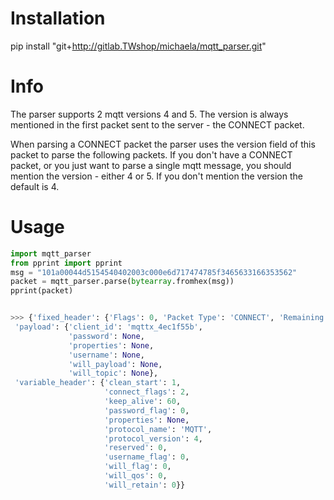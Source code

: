 # Installation
pip install "git+http://gitlab.TWshop/michaela/mqtt_parser.git" 

# Info
The parser supports 2 mqtt versions 4 and 5.
The version is always mentioned in the first packet sent to the server - the CONNECT packet.

When parsing a CONNECT packet the parser uses the version field of this packet to parse the following packets.
If you don't have a CONNECT packet, or you just want to parse a single mqtt message, you should mention the version - either 4 or 5.
If you don't mention the version the default is 4.

# Usage
```python 
import mqtt_parser
from pprint import pprint
msg = "101a00044d5154540402003c000e6d717474785f3465633166353562"
packet = mqtt_parser.parse(bytearray.fromhex(msg))
pprint(packet)


>>> {'fixed_header': {'Flags': 0, 'Packet Type': 'CONNECT', 'Remaining Length': 26},
 'payload': {'client_id': 'mqttx_4ec1f55b',
             'password': None,
             'properties': None,
             'username': None,
             'will_payload': None,
             'will_topic': None},
 'variable_header': {'clean_start': 1,
                     'connect_flags': 2,
                     'keep_alive': 60,
                     'password_flag': 0,
                     'properties': None,
                     'protocol_name': 'MQTT',
                     'protocol_version': 4,
                     'reserved': 0,
                     'username_flag': 0,
                     'will_flag': 0,
                     'will_qos': 0,
                     'will_retain': 0}}
```
